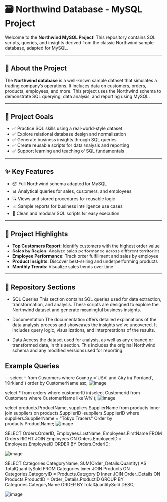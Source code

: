 # 🗃️ Northwind Database - MySQL Project

Welcome to the **Northwind MySQL Project**! This repository contains SQL scripts, queries, and insights derived from the classic Northwind sample database, adapted for MySQL.

---

## 📌 About the Project

The **Northwind database** is a well-known sample dataset that simulates a trading company’s operations. It includes data on customers, orders, products, employees, and more. This project uses the Northwind schema to demonstrate SQL querying, data analysis, and reporting using MySQL.

---

## 🎯 Project Goals

- ✅ Practice SQL skills using a real-world-style dataset
- ✅ Explore relational database design and normalization
- ✅ Generate business insights through SQL queries
- ✅ Create reusable scripts for data analysis and reporting
- ✅ Support learning and teaching of SQL fundamentals

---

## ✨ Key Features

- 📦 Full Northwind schema adapted for MySQL
- 📊 Analytical queries for sales, customers, and employees
- 🔍 Views and stored procedures for reusable logic
- 📈 Sample reports for business intelligence use cases
- 🧪 Clean and modular SQL scripts for easy execution

---

## 🌟 Project Highlights

- **Top Customers Report**: Identify customers with the highest order value
- **Sales by Region**: Analyze sales performance across different territories
- **Employee Performance**: Track order fulfillment and sales by employee
- **Product Insights**: Discover best-selling and underperforming products
- **Monthly Trends**: Visualize sales trends over time

---

## 📁 Repository Sections

- SQL Queries
    This section contains SQL queries used for data extraction, transformation, and analysis. These scripts are designed to explore the Northwind dataset and generate meaningful business insights.

- Documentation
    The documentation offers detailed explanations of the data analysis process and showcases the insights we've uncovered. It includes query logic, visualizations, and interpretations of the results.

- Data
    Access the dataset used for analysis, as well as any cleaned or transformed data, in this section. This includes the original Northwind schema and any modified versions used for reporting.
## Example Queries
--
select * from Customers where Country ='USA' and City  in('Portland', 'Kirkland') order by CustomerName asc;
![image](https://github.com/user-attachments/assets/eb891fa3-841b-4c62-b99b-a5eeab005826)

select * from orders where customerID in(select Customerid from Customers where CustomerName like 'A%');
![image](https://github.com/user-attachments/assets/a8ed95f4-b418-4473-8b36-53c6c14f1b86)

select products.ProductName, suppliers.SupplierName from products
inner join suppliers on products.SupplierID=suppliers.SupplierID
where suppliers.SupplierName = "Tokyo Traders" Order by products.ProductName;
![image](https://github.com/user-attachments/assets/b9368117-ac82-48eb-a6cb-7b5bfe02c906)

SELECT Orders.OrderID, Employees.LastName, Employees.FirstName
FROM Orders
RIGHT JOIN Employees ON Orders.EmployeeID = Employees.EmployeeID
ORDER BY Orders.OrderID;

![image](https://github.com/user-attachments/assets/6217f712-e8d3-4be2-bbba-8a3d8f433fdb)


SELECT 
    Categories.CategoryName,
    SUM(Order_Details.Quantity) AS TotalQuantitySold
FROM 
    Categories
Inner JOIN 
    Products ON Categories.CategoryID = Products.CategoryID
Inner JOIN 
    Order_Details ON Products.ProductID = Order_Details.ProductID
GROUP BY 
    Categories.CategoryName
ORDER BY 
    TotalQuantitySold DESC;

![image](https://github.com/user-attachments/assets/1df0f110-c6cb-47b6-ade9-ad8a1a6efc82)





